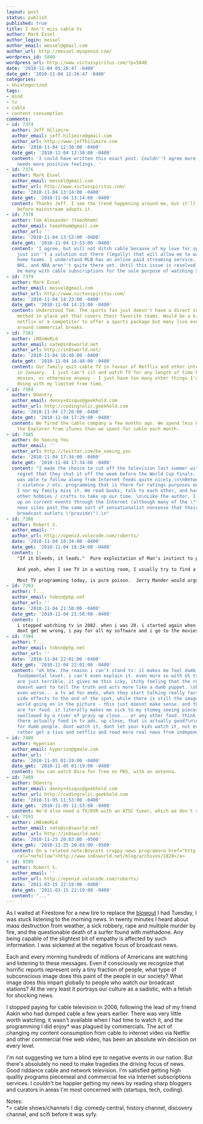 ```yaml
---
layout: post
status: publish
published: true
title: I don't miss cable tv
author: Mark Essel
author_login: messel
author_email: messel@gmail.com
author_url: http://messel.myopenid.com/
wordpress_id: 5840
wordpress_url: http://www.victusspiritus.com/?p=5840
date: '2010-11-04 05:26:47 -0400'
date_gmt: '2010-11-04 12:26:47 -0400'
categories:
- Uncategorized
tags:
- mind
- tv
- cable
- content consumption
comments:
- id: 7374
  author: Jeff Hilimire
  author_email: jeff.hilimire@gmail.com
  author_url: http://www.jeffhilimire.com
  date: '2010-11-04 12:38:00 -0400'
  date_gmt: '2010-11-04 12:38:00 -0400'
  content: 'I could have written this exact post. Couldn''t agree more. The world
    needs more positive feelings. '
- id: 7376
  author: Mark Essel
  author_email: messel@gmail.com
  author_url: http://www.victusspiritus.com/
  date: '2010-11-04 13:14:00 -0400'
  date_gmt: '2010-11-04 13:14:00 -0400'
  content: Thanks Jeff. I see the trend happening around me, but it'll take a while
    before mainstream adopts it.
- id: 7378
  author: Tom Alexander (teeohhem)
  author_email: teeohhem@gmail.com
  author_url: ''
  date: '2010-11-04 13:53:00 -0400'
  date_gmt: '2010-11-04 13:53:00 -0400'
  content: 'I agree, but will not ditch cable because of my love for sports. There
    just isn''t a solution out there (legally) that will allow me to watch my favorite
    home teams. I understand MLB has an online paid streaming service, but the NFL,
    NHL, and NBA aren''t quite there yet. Until this issue is resolved, there will
    be many with cable subscriptions for the sole purpose of watching sports. '
- id: 7379
  author: Mark Essel
  author_email: messel@gmail.com
  author_url: http://www.victusspiritus.com/
  date: '2010-11-04 14:23:00 -0400'
  date_gmt: '2010-11-04 14:23:00 -0400'
  content: Understood Tom. The sports fan just doesn't have a direct subscription
    method in place yet that covers their favorite teams. Would be a killer move for
    netflix or a competitor to offer a sports package but many live events are designed
    around commercial breaks.
- id: 7383
  author: iN8sWoRLd
  author_email: nate@in8sworld.net
  author_url: http://in8sworld.net/
  date: '2010-11-04 16:48:00 -0400'
  date_gmt: '2010-11-04 16:48:00 -0400'
  content: Our family quit cable TV in favour of Netflix and other internet sources
    in January.  I just can't sit and watch TV for any length of time be it sports,
    movies, or otherwise anyway - I just have too many other things I'd rather be
    doing with my limited free time.
- id: 7384
  author: DGentry
  author_email: denny+disqus@geekhold.com
  author_url: http://codingrelic.geekhold.com
  date: '2010-11-04 17:20:00 -0400'
  date_gmt: '2010-11-04 17:20:00 -0400'
  content: We fired the cable company a few months ago. We spend less buying Dora
    the Explorer from iTunes than we spent for cable each month.
- id: 7385
  author: Be Seeing You
  author_email: ''
  author_url: http://twitter.com/be_seeing_you
  date: '2010-11-04 17:34:00 -0400'
  date_gmt: '2010-11-04 17:34:00 -0400'
  content: "I made the choice to cut off the television last summer with the only
    regret that they shut it off the week before the World Cup Finals. However, I
    was able to follow along from Internet feeds quite nicely.\n\nBetween the disaster
    / violence / etc. programming that is there for ratings purposes only, neither
    I nor my family miss it. We read books, talk to each other, and have a host of
    other hobbies / crafts to take up our time. \n\nLike the author, I manage to keep
    up on current events through the Internet (although many of the \"traditional\"
    news sites post the same sort of sensationalist nonsense that their cable and
    broadcast outlets \"provide\").\n"
- id: 7386
  author: Robert S.
  author_email: ''
  author_url: http://openid.volocode.com/roberts/
  date: '2010-11-04 18:34:00 -0400'
  date_gmt: '2010-11-04 18:34:00 -0400'
  content: |-
    "If it bleeds, it leads."  Pure exploitation of Man's instinct to pay attention to conflict.  This book, literally changed my life: "Four Arguments for the Elimination of Television."  I haven't had cable for ten years or more, nor an actual TV for most of that time.

    And yeah, when I see TV in a waiting room, I usually try to find a way to unplug it, but so many other viewers must have their fix.  Another reason I always carry ear-plugs, or the TV-B-Gone.

    Most TV programming today, is pure poison.  Jerry Mander would argue, it is, will be, and always has been, that there's _no_ redeeming value.
- id: 7393
  author: T...
  author_email: tobsn@php.net
  author_url: ''
  date: '2010-11-04 21:50:00 -0400'
  date_gmt: '2010-11-04 21:50:00 -0400'
  content: |-
    i stopped watching tv in 2002. when i was 20. i started again when i moved to the states in 2007. every second day or so i watched some tv, zapping trough the channels that comcast gave me. it lasted half a year till i had enough. im really not the hippie type or in any way alternative nor do i tell people to go outside instead of watching tv. i just can't stand whats going on in between the shows. i watch dexter, how i met your mother, mad men, two and a half men, fam guy, american dad, modern family, robot chicken etc. when a show i like is up, i'll go on tuesday on my fav. warez board, collect the rapidshare links together and start a couple wgets ;)
    dont get me wrong, i pay for all my software and i go to the movies with my friends a lot but i do not want to see tv advertising. btw. took me an hour to convince those cox guys here in cali that i want internet but no cable tv...
- id: 7394
  author: T...
  author_email: tobsn@php.net
  author_url: ''
  date: '2010-11-04 22:01:00 -0400'
  date_gmt: '2010-11-04 22:01:00 -0400'
  content: "oh btw. the reason i can't stand tv: it makes me feel dumb on a really
    fundamental level. i can't even explain it. even more so with US tv. the news
    are just terrible. it gives me this icky, itchy feeling that the reporter just
    doesnt want to tell the truth and acts more like a dumb puppet. \nbut tv ads are
    even worse... a tv ad for meds, when they start talking really fast about the
    side effects to the end of the spot, while there is still the image of a happy
    world going on in the picture - this just doesnt make sense. and the worsta ads
    are for food. it literally makes me sick to my stomeg seeing pieces of meet getting
    swollowed by a river of gravy up close... or any other food. think about it, is
    there actually food in tv ads, up close, that is actually good?\n\ntv is fitted
    for dumb people. dont watch it, dont let your kids watch it, not even your dog.
    rather get a tivo and netflix and read more real news from independent sources."
- id: 7400
  author: Hyperion
  author_email: hyperion@gmale.com
  author_url: ''
  date: '2010-11-05 01:19:00 -0400'
  date_gmt: '2010-11-05 01:19:00 -0400'
  content: You can watch Dora for free on PBS, with an antenna.
- id: 7409
  author: DGentry
  author_email: denny+disqus@geekhold.com
  author_url: http://codingrelic.geekhold.com
  date: '2010-11-05 11:53:00 -0400'
  date_gmt: '2010-11-05 11:53:00 -0400'
  content: We'd also need a TV/DVR with an ATSC tuner, which we don't currently have.
- id: 7591
  author: iN8sWoRLd
  author_email: nate@in8sworld.net
  author_url: http://in8sworld.net/
  date: '2010-11-25 20:03:00 -0500'
  date_gmt: '2010-11-25 20:03:00 -0500'
  content: On a related note:Boycott crappy news programs<a href="http://www.in8sworld.net/blog/archives/1828"
    rel="nofollow">http://www.in8sworld.net/blog/archives/1828</a>
- id: 9399
  author: Robert S.
  author_email: ''
  author_url: http://openid.volocode.com/roberts/
  date: '2011-03-15 22:19:00 -0400'
  date_gmt: '2011-03-15 22:19:00 -0400'
  content: "..."
---
```

<p>As I waited at Firestone for a new tire to replace the <a href="http://www.victusspiritus.com/2010/11/03/driver-safety-tip-a-slight-loss-of-vehicle-stability-is-a-good-sign-to-pull-over/">blowout</a> I had Tuesday, I was stuck listening to the morning news. In twenty minutes I heard about mass destruction from weather, a sick robbery, rape and multiple murder by fire, and the questionable death of a surfer found with methadone. Any being capable of the slightest bit of empathy is affected by such information. I was sickened at the negative focus of broadcast news. </p>
<p>Each and every morning hundreds of millions of Americans are watching and listening to these messages. Even if consciously we recognize that horrific reports represent only a tiny fraction of people, what type of subconscious image does this paint of the people in our society? What image does this impart globally to people who watch our broadcast stations? At the very least it portrays our culture as a sadistic, with a fetish for shocking news.</p>
<p>I stopped paying for cable television in 2006, following the lead of my friend Aakin who had dumped cable a few years earlier. There was very little worth watching, it wasn't available when I had time to watch it, and the programming I did enjoy* was plagued by commercials. The act of changing my content consumption from cable to internet video via Netflix and other commercial free web video, has been an absolute win decision on every level.</p>
<p>I'm not suggesting we turn a blind eye to negative events in our nation. But there's absolutely no need to make tragedies the driving focus of news. Good riddance cable and network television. I'm satisfied getting high quality programs piecemeal and commercial fee via Internet subscriptions services. I couldn't be happier getting my news by reading sharp bloggers and curators in areas I'm most concerned with (startups, tech, coding).</p>
<p>Notes:<br />
*= cable shows/channels I dig: comedy central, history channel, discovery channel, and scifi before it was syfy.</p>
